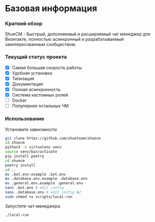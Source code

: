 # Базовая информация

### Краткий обзор

ShueCM - Быстрый, дополняемый и расширяемый чат менеджер для Вконтакте, полностью
асинхронный и разрабатываемый заинтересованным сообществом.

### Текущий статус проекта

* [x] Самая большая скорость работы
* [x] Удобная установка
* [x] Типизация
* [x] Документация
* [x] Полная асинхронность
* [x] Система кастомных ролей
* [ ] Docker
* [ ] Популярнее остальных ЧМ

### Использование


Установите зависимости
```sh
git clone https://github.com/shueteam/shuecm
cd shuecm
python3 -m virtualenv venv
source venv/bin/activate
pip install poetry
cd shuecm
poetry install
cd ..
mv .bot.env.example .bot.env
mv .database.env.example .database.env
mv .general.env.example .general.env
nano .bot.env # edit config
nano .database.env # edit config №2
sudo chmod +x scripts/local-run
```

Запустите чат-менеджера
```sh
./local-run
```
